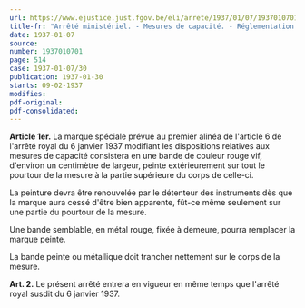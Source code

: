 ```yaml
---
url: https://www.ejustice.just.fgov.be/eli/arrete/1937/01/07/1937010701/justel
title-fr: "Arrêté ministériel. - Mesures de capacité. - Réglementation."
date: 1937-01-07
source:
number: 1937010701
page: 514
case: 1937-01-07/30
publication: 1937-01-30
starts: 09-02-1937
modifies:
pdf-original:
pdf-consolidated:
---
```


**Article 1er.** La marque spéciale prévue au premier alinéa de l'article 6 de l'arrêté royal du 6 janvier 1937 modifiant les dispositions relatives aux mesures de capacité consistera en une bande de couleur rouge vif, d'environ un centimètre de largeur, peinte extérieurement sur tout le pourtour de la mesure à la partie supérieure du corps de celle-ci.

La peinture devra être renouvelée par le détenteur des instruments dès que la marque aura cessé d'être bien apparente, fût-ce même seulement sur une partie du pourtour de la mesure.

Une bande semblable, en métal rouge, fixée à demeure, pourra remplacer la marque peinte.

La bande peinte ou métallique doit trancher nettement sur le corps de la mesure.

**Art. 2.** Le présent arrêté entrera en vigueur en même temps que l'arrêté royal susdit du 6 janvier 1937.
